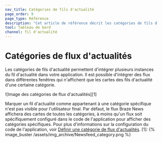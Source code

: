 ```yaml
---
nav_title: Catégories de fils d'actualité
page_order: 9
page_type: Référence
description: "Cet article de référence décrit les catégories de fils d'actualité, qui permettent d'intégrer plusieurs instances du flux de nouvelles dans votre application."
tool: Tableau de bord
channel: fil d'actualité
---
```


# Catégories de flux d'actualités

Les catégories de fils d'actualité permettent d'intégrer plusieurs instances du fil d'actualité dans votre application. Il est possible d'intégrer des flux dans différentes fenêtres qui n'affichent que les cartes des fils d'actualité d'une certaine catégorie.

!\[Image des catégories de flux d'actualités\]\[1\]

Marquer un fil d'actualité comme appartenant à une catégorie spécifique n'est pas visible pour l'utilisateur final. Par défaut, le flux Braze News affichera des cartes de toutes les catégories, à moins qu'un flux soit spécifiquement configuré dans le code de l'application pour afficher des catégories spécifiques. Pour plus d'informations sur la configuration du code de l'application, voir [Définir une catégorie de flux d'actualités][2].
[1]: {% image_buster /assets/img_archive/Newsfeed_category.png %}

[2]: {{site.baseurl}}/developer_guide/platform_integration_guides/ios/news_feed/defining_a_news_feed_category/
